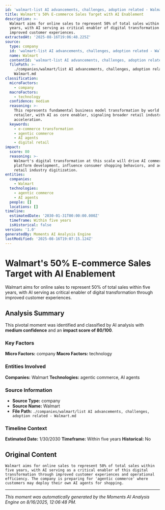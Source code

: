 ```yaml
---
id: 'walmart-list AI advancements, challenges, adoption related - Walmart-moment-4'
title: Walmart's 50% E-commerce Sales Target with AI Enablement
description: >-
  Walmart aims for online sales to represent 50% of total sales within five
  years, with AI serving as critical enabler of digital transformation through
  improved customer experiences.
extractedAt: '2025-08-16T19:06:48.225Z'
source:
  type: company
  id: 'walmart-list AI advancements, challenges, adoption related - Walmart'
  name: Walmart
  contentId: 'walmart-list AI advancements, challenges, adoption related - Walmart'
  filePath: >-
    ./companies/walmart/list AI advancements, challenges, adoption related -
    Walmart.md
classification:
  microFactors:
    - company
  macroFactors:
    - technology
  confidence: medium
  reasoning: >-
    This represents fundamental business model transformation by world's largest
    retailer, with AI as core enabler, signaling broader retail industry digital
    acceleration.
  keywords:
    - e-commerce transformation
    - agentic commerce
    - AI agents
    - digital retail
impact:
  score: 80
  reasoning: >-
    Walmart's digital transformation at this scale will drive AI commerce
    platform development, influence consumer shopping behaviors, and accelerate
    retail industry digitization.
entities:
  companies:
    - Walmart
  technologies:
    - agentic commerce
    - AI agents
  people: []
  locations: []
timeline:
  estimatedDate: '2030-01-31T00:00:00.000Z'
  timeframe: Within five years
  isHistorical: false
version: '1.0'
generatedBy: Moments AI Analysis Engine
lastModified: '2025-08-16T19:07:15.124Z'
---
```

# Walmart's 50% E-commerce Sales Target with AI Enablement

Walmart aims for online sales to represent 50% of total sales within five years, with AI serving as critical enabler of digital transformation through improved customer experiences.

## Analysis Summary

This pivotal moment was identified and classified by AI analysis with **medium confidence** and an **impact score of 80/100**.

### Key Factors

**Micro Factors:** company
**Macro Factors:** technology

### Entities Involved

**Companies:** Walmart
**Technologies:** agentic commerce, AI agents



### Source Information

- **Source Type:** company
- **Source Name:** Walmart
- **File Path:** `./companies/walmart/list AI advancements, challenges, adoption related - Walmart.md`

### Timeline Context

**Estimated Date:** 1/30/2030
**Timeframe:** Within five years
**Historical:** No

## Original Content

```
Walmart aims for online sales to represent 50% of total sales within five years, with AI serving as a critical enabler of this digital transformation through improved customer experiences and operational efficiency. The company is preparing for 'agentic commerce' where customers may deploy their own AI agents for shopping.
```

---

*This moment was automatically generated by the Moments AI Analysis Engine on 8/16/2025, 12:06:48 PM.*

